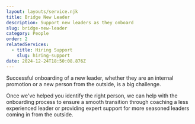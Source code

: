 ```yaml
---
layout: layouts/service.njk
title: Bridge New Leader
description: Support new leaders as they onboard
slug: bridge-new-leader
category: People
order: 2
relatedServices:
  - title: Hiring Support
    slug: hiring-support
date: 2024-12-24T18:50:08.876Z
---
```

Successful onboarding of a new leader, whether they are an internal promotion or a new person from the outside, is a big challenge.

Once we've helped you identify the right person, we can help with the onboarding process to ensure a smooth transition through coaching a less experienced leader or providing expert support for more seasoned leaders coming in from the outside.
